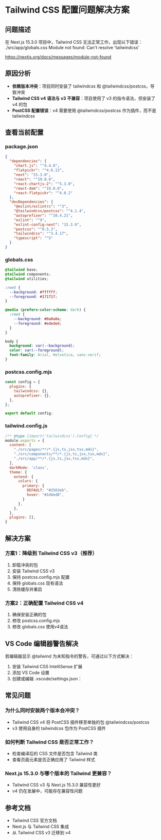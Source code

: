 # Tailwind CSS 配置问题解决方案

## 问题描述

在 Next.js 15.3.0 项目中，Tailwind CSS 无法正常工作，出现以下错误：
./src/app/globals.css
Module not found: Can't resolve 'tailwindcss'

https://nextjs.org/docs/messages/module-not-found

## 原因分析

- **依赖版本冲突**：项目同时安装了 tailwindcss 和 @tailwindcss/postcss，导致冲突
- **Tailwind CSS v4 语法与 v3 不兼容**：项目使用了 v3 的指令语法，但安装了 v4 的包
- **PostCSS 配置错误**：v4 需要使用 @tailwindcss/postcss 作为插件，而不是 tailwindcss

## 查看当前配置

### package.json

```json
{
  "dependencies": {
    "chart.js": "^4.4.8",
    "flatpickr": "^4.6.13",
    "next": "15.3.0",
    "react": "^19.0.0",
    "react-chartjs-2": "^5.3.0",
    "react-dom": "^19.0.0",
    "react-flatpickr": "^4.0.2"
  },
  "devDependencies": {
    "@eslint/eslintrc": "^3",
    "@tailwindcss/postcss": "^4.1.4",
    "autoprefixer": "^10.4.21",
    "eslint": "^9",
    "eslint-config-next": "15.3.0",
    "postcss": "^8.5.3",
    "tailwindcss": "^3.4.17",
    "typescript": "^5"
  }
}
```

### globals.css

```css
@tailwind base;
@tailwind components;
@tailwind utilities;

:root {
  --background: #ffffff;
  --foreground: #171717;
}

@media (prefers-color-scheme: dark) {
  :root {
    --background: #0a0a0a;
    --foreground: #ededed;
  }
}

body {
  background: var(--background);
  color: var(--foreground);
  font-family: Arial, Helvetica, sans-serif;
}
```

### postcss.config.mjs

```js
const config = {
  plugins: {
    tailwindcss: {},
    autoprefixer: {},
  },
};

export default config;
```

### tailwind.config.js

```js
/** @type {import('tailwindcss').Config} */
module.exports = {
  content: [
    "./src/pages/**/*.{js,ts,jsx,tsx,mdx}",
    "./src/components/**/*.{js,ts,jsx,tsx,mdx}",
    "./src/app/**/*.{js,ts,jsx,tsx,mdx}",
  ],
  darkMode: 'class',
  theme: {
    extend: {
      colors: {
        primary: {
          DEFAULT: "#2563eb",
          hover: "#1d4ed8",
        }
      },
    },
  },
  plugins: [],
}
```

## 解决方案

### 方案1：降级到 Tailwind CSS v3（推荐）

1. 卸载冲突的包
2. 安装 Tailwind CSS v3
3. 保持 postcss.config.mjs 配置
4. 保持 globals.css 现有语法
5. 清除缓存并重启

### 方案2：正确配置 Tailwind CSS v4

1. 确保安装正确的包
2. 修改 postcss.config.mjs
3. 修改 globals.css 使用v4语法

## VS Code 编辑器警告解决

若编辑器显示 @tailwind 为未知指令的警告，可通过以下方式解决：

1. 安装 Tailwind CSS IntelliSense 扩展
2. 添加 VS Code 设置
3. 创建或编辑 .vscode/settings.json：

## 常见问题

### 为什么同时安装两个版本会冲突？

- Tailwind CSS v4 将 PostCSS 插件移至单独的包 @tailwindcss/postcss
- v3 使用自身的 tailwindcss 包作为 PostCSS 插件

### 如何判断 Tailwind CSS 是否正常工作？

- 检查编译后的 CSS 文件是否包含 Tailwind 类
- 查看页面元素是否正确应用了 Tailwind 样式

### Next.js 15.3.0 与哪个版本的 Tailwind 更兼容？

- Tailwind CSS v3 与 Next.js 15.3.0 兼容性更好
- v4 仍在发展中，可能存在兼容性问题

## 参考文档

- Tailwind CSS 官方文档
- Next.js 与 Tailwind CSS 集成
- 从 Tailwind CSS v3 迁移到 v4